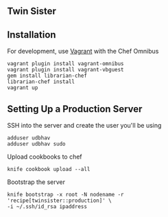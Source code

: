 Twin Sister
-----------

Installation
------------

For development, use [Vagrant](http://vagrantup.com) with the Chef Omnibus

    vagrant plugin install vagrant-omnibus
    vagrant plugin install vagrant-vbguest
    gem install librarian-chef
    librarian-chef install
    vagrant up

Setting Up a Production Server
------------------------------

SSH into the server and create the user you'll be using

    adduser udbhav
    adduser udbhav sudo

Upload cookbooks to chef

    knife cookbook upload --all

Bootstrap the server

    knife bootstrap -x root -N nodename -r 'recipe[twinsister::production]' \
    -i ~/.ssh/id_rsa ipaddress